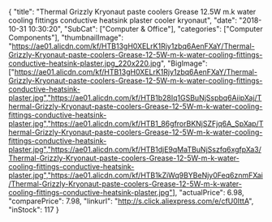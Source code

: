 {
	"title": "Thermal Grizzly Kryonaut  paste coolers Grease 12.5W m.k water cooling fittings conductive heatsink plaster cooler kryonaut",
	"date": "2018-10-31 10:30:20",
	"SubCat": ["Computer & Office"],
	"categories": ["Computer Components"],
	"thumbnailImage": "https://ae01.alicdn.com/kf/HTB13gH0XELrK1Rjy1zbq6AenFXaY/Thermal-Grizzly-Kryonaut-paste-coolers-Grease-12-5W-m-k-water-cooling-fittings-conductive-heatsink-plaster.jpg_220x220.jpg",
	"BigImage": ["https://ae01.alicdn.com/kf/HTB13gH0XELrK1Rjy1zbq6AenFXaY/Thermal-Grizzly-Kryonaut-paste-coolers-Grease-12-5W-m-k-water-cooling-fittings-conductive-heatsink-plaster.jpg","https://ae01.alicdn.com/kf/HTB1b28Iq1GSBuNjSspbq6AiipXaj/Thermal-Grizzly-Kryonaut-paste-coolers-Grease-12-5W-m-k-water-cooling-fittings-conductive-heatsink-plaster.jpg","https://ae01.alicdn.com/kf/HTB1_86gfrorBKNjSZFjq6A_SpXap/Thermal-Grizzly-Kryonaut-paste-coolers-Grease-12-5W-m-k-water-cooling-fittings-conductive-heatsink-plaster.jpg","https://ae01.alicdn.com/kf/HTB1djE9qMaTBuNjSszfq6xgfpXa3/Thermal-Grizzly-Kryonaut-paste-coolers-Grease-12-5W-m-k-water-cooling-fittings-conductive-heatsink-plaster.jpg","https://ae01.alicdn.com/kf/HTB1kZiWq9BYBeNjy0Feq6znmFXai/Thermal-Grizzly-Kryonaut-paste-coolers-Grease-12-5W-m-k-water-cooling-fittings-conductive-heatsink-plaster.jpg"],
	"actualPrice": 6.98,
	"comparePrice": 7.98,
	"linkurl": "http://s.click.aliexpress.com/e/cfU0IttA",
	"inStock": 117
}
